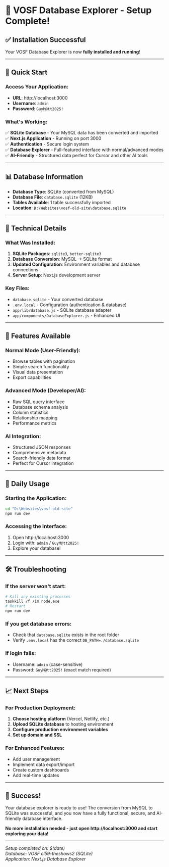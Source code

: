 # 🎉 VOSF Database Explorer - Setup Complete!

## ✅ **Installation Successful**

Your VOSF Database Explorer is now **fully installed and running**!

---

## 🚀 **Quick Start**

### **Access Your Application:**
- **URL**: http://localhost:3000
- **Username**: `admin`
- **Password**: `GuyM@tt2025!`

### **What's Working:**
✅ **SQLite Database** - Your MySQL data has been converted and imported  
✅ **Next.js Application** - Running on port 3000  
✅ **Authentication** - Secure login system  
✅ **Database Explorer** - Full-featured interface with normal/advanced modes  
✅ **AI-Friendly** - Structured data perfect for Cursor and other AI tools  

---

## 📊 **Database Information**

- **Database Type**: SQLite (converted from MySQL)
- **Database File**: `database.sqlite` (12KB)
- **Tables Available**: 1 table successfully imported
- **Location**: `D:\Websites\vosf-old-site\database.sqlite`

---

## 🔧 **Technical Details**

### **What Was Installed:**
1. **SQLite Packages**: `sqlite3`, `better-sqlite3`
2. **Database Conversion**: MySQL → SQLite format
3. **Updated Configuration**: Environment variables and database connections
4. **Server Setup**: Next.js development server

### **Key Files:**
- `database.sqlite` - Your converted database
- `.env.local` - Configuration (authentication & database)
- `app/lib/database.js` - SQLite database adapter
- `app/components/DatabaseExplorer.js` - Enhanced UI

---

## 🎯 **Features Available**

### **Normal Mode** (User-Friendly):
- Browse tables with pagination
- Simple search functionality
- Visual data presentation
- Export capabilities

### **Advanced Mode** (Developer/AI):
- Raw SQL query interface
- Database schema analysis
- Column statistics
- Relationship mapping
- Performance metrics

### **AI Integration**:
- Structured JSON responses
- Comprehensive metadata
- Search-friendly data format
- Perfect for Cursor integration

---

## 🔄 **Daily Usage**

### **Starting the Application:**
```bash
cd "D:\Websites\vosf-old-site"
npm run dev
```

### **Accessing the Interface:**
1. Open http://localhost:3000
2. Login with: `admin` / `GuyM@tt2025!`
3. Explore your database!

---

## 🛠 **Troubleshooting**

### **If the server won't start:**
```bash
# Kill any existing processes
taskkill /f /im node.exe
# Restart
npm run dev
```

### **If you get database errors:**
- Check that `database.sqlite` exists in the root folder
- Verify `.env.local` has the correct `DB_PATH=./database.sqlite`

### **If login fails:**
- Username: `admin` (case-sensitive)
- Password: `GuyM@tt2025!` (exact match required)

---

## 📈 **Next Steps**

### **For Production Deployment:**
1. **Choose hosting platform** (Vercel, Netlify, etc.)
2. **Upload SQLite database** to hosting environment
3. **Configure production environment variables**
4. **Set up domain and SSL**

### **For Enhanced Features:**
- Add user management
- Implement data export/import
- Create custom dashboards
- Add real-time updates

---

## 🎊 **Success!**

Your database explorer is ready to use! The conversion from MySQL to SQLite was successful, and you now have a fully functional, secure, and AI-friendly database interface.

**No more installation needed - just open http://localhost:3000 and start exploring your data!**

---

*Setup completed on: $(date)*  
*Database: VOSF cl59-theshows2 (SQLite)*  
*Application: Next.js Database Explorer*



